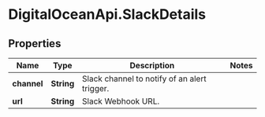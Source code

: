 # DigitalOceanApi.SlackDetails

## Properties
Name | Type | Description | Notes
------------ | ------------- | ------------- | -------------
**channel** | **String** | Slack channel to notify of an alert trigger. | 
**url** | **String** | Slack Webhook URL. | 
